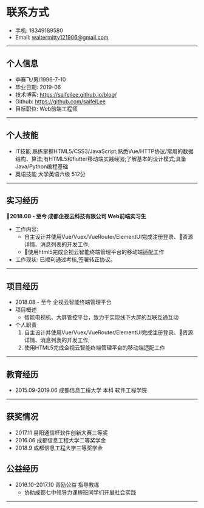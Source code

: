 # 联系方式

- 手机: 18349189580
- Email: waltermitty121906@gmail.com

---
  
## 个人信息
  
- 李赛飞/男/1996-7-10
- 毕业日期: 2019-06
- 技术博客: https://saifeilee.github.io/blog/
- Github: https://github.com/saifeiLee
- 目标职位: Web前端工程师

---

## 个人技能

- IT技能
    熟练掌握HTML5/CSS3/JavaScript;熟悉Vue/HTTP协议/常用的数据结构、算法;有HTML5和flutter移动端实践经验;了解基本的设计模式;具备Java/Python编程基础
- 英语技能
   大学英语六级 512分
  
---

## 实习经历

**2018.08 - 至今  成都企视云科技有限公司 Web前端实习生**
- 工作内容:
  - 自主设计并使用Vue/Vuex/VueRouter/ElementUI完成注册登录、资源详情、消息列表的开发工作;
  - 使用html5完成企视云智能终端管理平台的移动端适配工作
- 工作现状:
    已顺利通过考核,签署转正协议。
---
## 项目经历

- 2018.08 - 至今 企视云智能终端管理平台
- 项目概述
  - 智能电视机、大屏管控平台，致力于实现线下大屏的互联互通互动
- 个人职责
  1. 自主设计并使用Vue/Vuex/VueRouter/ElementUI完成注册登录、资源详情、消息列表的开发工作;
  2. 使用HTML5完成企视云智能终端管理平台的移动端适配工作

---
## 教育经历

- 2015.09-2019.06 成都信息工程大学 本科 软件工程学院
---

## 获奖情况
  
- 2017.11 易阳通信杯软件创新大赛三等奖
- 2016.06 成都信息工程大学二等奖学金
- 2018.9 成都信息工程大学三等奖学金

## 公益经历
  
- 2016.10-2017.10 青励公益 指导教练
  - 协助成都七中领导力课程班同学们开展社会实践
---
